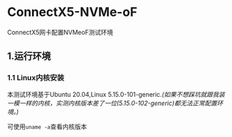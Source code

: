 # ConnectX5-NVMe-oF
ConnectX5网卡配置NVMeoF测试环境

## 1.运行环境
### 1.1 Linux内核安装
本测试环境基于Ubuntu 20.04,Linux 5.15.0-101-generic.*(如果不想踩坑就跟我装一模一样的内核，实测内核版本差了一位(5.15.0-102-generic)都无法正常配置环境。)*

可使用`uname -a`查看内核版本
